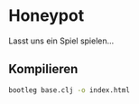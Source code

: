 # Honeypot

Lasst uns ein Spiel spielen...

## Kompilieren

```bash
bootleg base.clj -o index.html
```